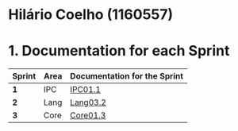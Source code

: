 **Hilário Coelho** (1160557)
===============================

# 1. Documentation for each Sprint


|Sprint  | Area | Documentation for the Sprint |
|--------|------|------------------------------|
| **1**  | IPC | [IPC01.1](sp1)         |
| **2**  | Lang | [Lang03.2](sp2)         |																			
| **3**  | Core  | [Core01.3](sp3)         |																				
